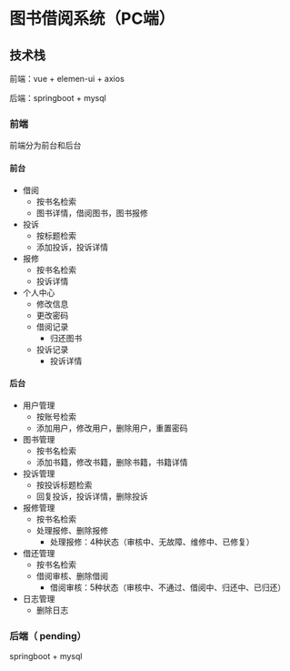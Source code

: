 # 图书借阅系统（PC端）

## 技术栈

前端：vue + elemen-ui + axios

后端：springboot + mysql

### 前端

前端分为前台和后台

#### 前台

- 借阅
  - 按书名检索
  - 图书详情，借阅图书，图书报修
- 投诉
  - 按标题检索
  - 添加投诉，投诉详情
- 报修
  - 按书名检索
  - 投诉详情
- 个人中心
  - 修改信息
  - 更改密码
  - 借阅记录
    - 归还图书
  - 投诉记录
    - 投诉详情

#### 后台

- 用户管理
  - 按账号检索
  - 添加用户，修改用户，删除用户，重置密码
- 图书管理
  - 按书名检索
  - 添加书籍，修改书籍，删除书籍，书籍详情
- 投诉管理
  - 按投诉标题检索
  - 回复投诉，投诉详情，删除投诉
- 报修管理
  - 按书名检索
  - 处理报修、删除报修
    - 处理报修：4种状态（审核中、无故障、维修中、已修复）
- 借还管理
  - 按书名检索
  - 借阅审核、删除借阅
    - 借阅审核：5种状态（审核中、不通过、借阅中、归还中、已归还）
- 日志管理
  - 删除日志

### 后端（ pending）

springboot + mysql